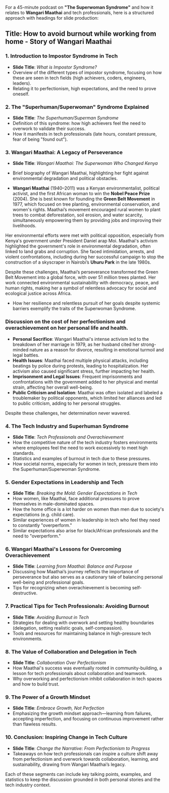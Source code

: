 For a 45-minute podcast on **"The Superwoman Syndrome"** and how it relates to **Wangari Maathai** and tech professionals, here is a structured approach with headings for slide production:

## Title: How to avoid burnout while working from home - Story of Wangari Maathai

### 1. **Introduction to Impostor Syndrome in Tech**
   - **Slide Title**: *What is Impostor Syndrome?*
   - Overview of the different types of impostor syndrome, focusing on how these are seen in tech fields (high achievers, coders, engineers, leaders).
   - Relating it to perfectionism, high expectations, and the need to prove oneself.

### 2. **The "Superhuman/Superwoman" Syndrome Explained**
   - **Slide Title**: *The Superhuman/Superman Syndrome*
   - Definition of this syndrome: how high achievers feel the need to overwork to validate their success.
   - How it manifests in tech professionals (late hours, constant pressure, fear of being "found out").

### 3. **Wangari Maathai: A Legacy of Perseverance**
   - **Slide Title**: *Wangari Maathai: The Superwoman Who Changed Kenya*
   - Brief biography of Wangari Maathai, highlighting her fight against environmental degradation and political obstacles.

   - **Wangari Maathai** (1940–2011) was a Kenyan environmentalist, political activist, and the first African woman to win the **Nobel Peace Prize** (2004). She is best known for founding the **Green Belt Movement** in 1977, which focused on tree planting, environmental conservation, and women's rights. Maathai’s movement encouraged rural women to plant trees to combat deforestation, soil erosion, and water scarcity, simultaneously empowering them by providing jobs and improving their livelihoods.

Her environmental efforts were met with political opposition, especially from Kenya's government under President Daniel arap Moi. Maathai's activism highlighted the government's role in environmental degradation, often linked to land grabs and corruption. She faced intimidation, arrests, and violent confrontations, including during her successful campaign to stop the construction of a skyscraper in Nairobi’s **Uhuru Park** in the late 1980s.

Despite these challenges, Maathai’s perseverance transformed the Green Belt Movement into a global force, with over 51 million trees planted. Her work connected environmental sustainability with democracy, peace, and human rights, making her a symbol of relentless advocacy for social and ecological justice across Africa.

   - How her resilience and relentless pursuit of her goals despite systemic barriers exemplify the traits of the Superwoman Syndrome.
### Discussion on the cost of her perfectionism and overachievement on her personal life and health.
- **Personal Sacrifice**: Wangari Maathai's intense activism led to the breakdown of her marriage in 1979, as her husband cited her strong-minded nature as a reason for divorce, resulting in emotional turmoil and legal battles.
- **Health Issues**: Maathai faced multiple physical attacks, including beatings by police during protests, leading to hospitalization. Her activism also caused significant stress, further impacting her health.
- **Imprisonment and Legal Issues**: Frequent imprisonments and confrontations with the government added to her physical and mental strain, affecting her overall well-being.
- **Public Criticism and Isolation**: Maathai was often isolated and labeled a troublemaker by political opponents, which limited her alliances and led to public criticism, adding to her personal struggles. 

Despite these challenges, her determination never wavered.

### 4. **The Tech Industry and Superhuman Syndrome**
   - **Slide Title**: *Tech Professionals and Overachievement*
   - How the competitive nature of the tech industry fosters environments where employees feel the need to work excessively to meet high standards.
   - Statistics and examples of burnout in tech due to these pressures.
   - How societal norms, especially for women in tech, pressure them into the Superhuman/Superwoman Syndrome.

### 5. **Gender Expectations in Leadership and Tech**
   - **Slide Title**: *Breaking the Mold: Gender Expectations in Tech*
   - How women, like Maathai, face additional pressures to prove themselves in male-dominated spaces.
   - How the home office is a lot harder on women than men due to society's expectations (e.g. child care).
   - Similar experiences of women in leadership in tech who feel they need to constantly "overperform."
   - Similar expectations also arise for black/African professionals and the need to "overperform."

### 6. **Wangari Maathai's Lessons for Overcoming Overachievement**
   - **Slide Title**: *Learning from Maathai: Balance and Purpose*
   - Discussing how Maathai’s journey reflects the importance of perseverance but also serves as a cautionary tale of balancing personal well-being and professional goals.
   - Tips for recognizing when overachievement is becoming self-destructive.

### 7. **Practical Tips for Tech Professionals: Avoiding Burnout**
   - **Slide Title**: *Avoiding Burnout in Tech*
   - Strategies for dealing with overwork and setting healthy boundaries (delegation, setting realistic goals, self-compassion).
   - Tools and resources for maintaining balance in high-pressure tech environments.

### 8. **The Value of Collaboration and Delegation in Tech**
   - **Slide Title**: *Collaboration Over Perfectionism*
   - How Maathai's success was eventually rooted in community-building, a lesson for tech professionals about collaboration and teamwork.
   - Why overworking and perfectionism inhibit collaboration in tech spaces and how to build trust.

### 9. **The Power of a Growth Mindset**
   - **Slide Title**: *Embrace Growth, Not Perfection*
   - Emphasizing the growth mindset approach—learning from failures, accepting imperfection, and focusing on continuous improvement rather than flawless results.

### 10. **Conclusion: Inspiring Change in Tech Culture**
   - **Slide Title**: *Change the Narrative: From Perfectionism to Progress*
   - Takeaways on how tech professionals can inspire a culture shift away from perfectionism and overwork towards collaboration, learning, and sustainability, drawing from Wangari Maathai’s legacy.

Each of these segments can include key talking points, examples, and statistics to keep the discussion grounded in both personal stories and the tech industry context.
